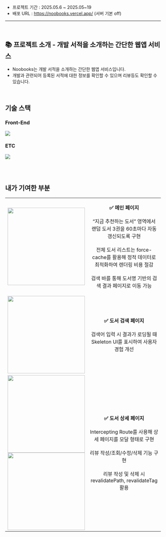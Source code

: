 
- 프로젝트 기간 : 2025.05.6 ~ 2025.05~19
- 배포 URL : https://noobooks.vercel.app/ (서버 기본 off)


<hr/>

<br/>

## 📚 프로젝트 소개 - 개발 서적을 소개하는 간단한 웹앱 서비스
- Noobooks는 개발 서적을 소개하는 간단한 웹앱 서비스입니다.
- 개발과 관련되어 등록된 서적에 대한 정보를 확인할 수 있으며 리뷰등도 확인할 수 있습니다.

<br />

## 기술 스택

### Front-End
<div>
  <img src="https://skillicons.dev/icons?i=next,ts,css" />

</p>

### ETC
<div>
  <img src="https://skillicons.dev/icons?i=git,github,githubactions,vercel" />
</p>
</div>

<br />


<br />

## 내가 기여한 부분

<table style="min-width: 100% !important; max-width: 830px !important; border-collapse: collapse;">
  <tr>
    <td align="center" valign="middle" width="50%">
      <img src="https://github.com/user-attachments/assets/0e6a2115-817d-459b-8225-2c1c097ee673"  width="250" />
    </td>
    <td align="center" valign="middle" width="50%">
      <p>
        <strong>✅ 메인 페이지</strong><br><br>
        “지금 추천하는 도서” 영역에서 랜덤 도서 3권을 60초마다 자동 갱신되도록 구현 <br><br>
       전체 도서 리스트는 force-cache를 활용해 정적 데이터로 최적화하여 렌더링 비용 절감 <br><br>
      검색 바를 통해 도서명 기반의 검색 결과 페이지로 이동 가능
      </p>
    </td>
  </tr>
  
  <tr>
    <td align="center" valign="middle" width="50%">
      <img src="https://github.com/user-attachments/assets/cb66f56a-1a73-4a00-ac3e-380caf16c385"  width="250" />
    </td>
    <td align="center" valign="middle" width="50%">
      <p>
        <strong>✅ 도서 검색 페이지</strong><br><br>
         검색어 입력 시 결과가 로딩될 때 Skeleton UI를 표시하여 사용자 경험 개선
      </p>
    </td>
  </tr>
  
  <tr>
    <td align="center" valign="middle" width="50%">
      <img src="https://github.com/user-attachments/assets/d74deff3-f9b1-4ae2-a628-173fe1763188" width="250">
      <img src="https://github.com/user-attachments/assets/6b1d70f0-c5ec-4b0b-9b3e-24218186547a" width="250">
    </td>
    <td align="center" valign="middle" width="50%">
      <p>
        <strong>✅ 도서 상세 페이지</strong><br><br>
       Intercepting Route를 사용해 상세 페이지를 모달 형태로 구현 <br><br>
       리뷰 작성/조회/수정/삭제 기능 구현 <br><br>
       리뷰 작성 및 삭제 시 revalidatePath, revalidateTag 활용
      </p>
    </td>
  </tr>
  
  
</table>




